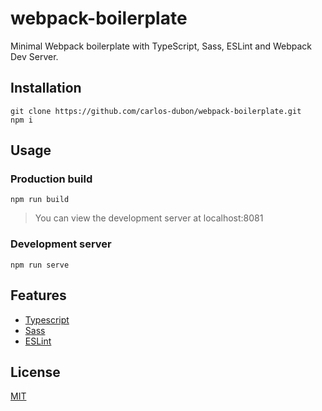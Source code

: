 # webpack-boilerplate

Minimal Webpack boilerplate with TypeScript, Sass, ESLint and Webpack Dev Server.

## Installation

    git clone https://github.com/carlos-dubon/webpack-boilerplate.git
    npm i

## Usage

### Production build

    npm run build

> You can view the development server at localhost:8081

### Development server

    npm run serve

## Features

- [Typescript](https://www.typescriptlang.org/)
- [Sass](https://sass-lang.com/)
- [ESLint](https://eslint.org/)

## License

[MIT](https://github.com/carlos-dubon/webpack-boilerplate/blob/master/LICENSE)
